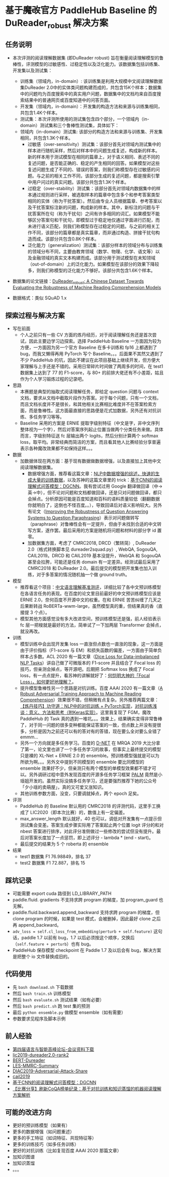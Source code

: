 # 基于~~魔改~~官方 PaddleHub Baseline 的 DuReader<sub>robust</sub> 解决方案

## 任务说明

* 本次评测的阅读理解数据集 (即DuReader robust) 旨在衡量阅读理解模型的鲁棒性，评测模型的过敏感性、过稳定性以及泛化能力。该数据集包括训练集、开发集以及测试集：
  * 训练集（领域内，in-domain）: 该训练集是利用大规模中文阅读理解数据集DuReader 2.0中的实体类问题构建而成的，共包含15K个样本；数据集中的问题均为百度搜索中的真实用户问题，数据集中的文档均来自百度搜索结果中的普通网页或百度知道中的问答页面。
  * 开发集（领域内，in-domain）：开发集的构造方法和来源与训练集相同，共包含1.4K个样本。
  * 测试集：本次评测所使用的测试集包含四个部分，一个领域内（in-domain）测试集和三个鲁棒性测试集，具体如下：
  * 领域内（in-domain）测试集: 该部分的构造方法和来源与训练集、开发集相同，共包含1.3K个样本。
    * 过敏感（over-sensitivity）测试集：该部分首先对领域内测试集中的样本进行随机采样，然后对样本中的问题生成复述，构成新的样本。新的样本用于测试模型在相同的篇章上，对于语义相同、表述不同的复述问题，是否能正确的、稳定的产生相同的回答。如果模型对这些复述问题生成了不同的、错误的答案，则我们称模型存在过敏感的问题。与之前的相关工作不同，该部分生成的复述问题，都是搜索引擎中用户问过的真实问题。该部分共包含1.3K个样本。
    * 过稳定（over-stability）测试集：该部分首先对领域内数据集中的样本通过规则进行采样，被选取样本的篇章中包含多个和参考答案类型相同的实体（称为干扰答案）。然后由专业人员根据篇章、参考答案以及干扰答案标注新的问题，构成新的样本。其中，新标注的问题与干扰答案所在句（称为干扰句）之间有许多相同的词汇。如果模型不能够区分答案句和干扰句，即模型过于稳定地仅通过字面进行匹配，而未进行语义匹配，则我们称模型存在过稳定的问题。与之前的相关工作不同，该部分的篇章都是真实篇章，而非通过构造、拼接干扰句构造而成。该部分共包含0.8K个样本。
    * 泛化能力（generalization）测试集：该部分样本的领域分布与训练集的领域分布不同，主要由教育领域（数学、物理、化学、语文等）以及金融领域的真实文本构建而成。该部分用于测试模型在未知领域（out-of-domain）上的泛化能力。如果模型在该部分的效果下降较多，则我们称模型的泛化能力不够好。该部分共包含1.6K个样本。

* 数据集的论文链接：[DuReader<sub>robust</sub>: A Chinese Dataset Towards Evaluating the Robustness of
Machine Reading Comprehension Models](https://arxiv.org/pdf/2004.11142.pdf)
* 数据格式：类似 SQuAD 1.x

## 探索过程与解决方案

* 写在前面
  * 个人之前只有一些 CV 方面的炼丹经历，对于阅读理解任务还是首次尝试，因此主要边学习边探索。选择 PaddleHub Baseline 一方面因为较为方便，一方面因为另一个官方 Baseline 在多卡训练和 fp16 上都遇到了 bug，而我又懒得再用 PyTorch 写个 Baseline。。。后面果不其然又遇到了不少 PaddleHub 的坑，因此不建议在此项目基础上继续开发，但方便大家理解与上手还是不错的。采用日常碎片时间做了两周多的时间，在 test1 数据集上达到了 77 的 F1-score，与 80+ 的前排大佬还有不小差距，姑且作为个人学习锻炼过程的记录吧。 
* 思路
  * 本赛题是典型的抽取式阅读理解任务，即给定 question 问题与 context 文档，要求从文档中截取片段作为答案。对于每个问题，只有一个文档，而且文档长度并不是很长，和其他相关比赛相比难度并不在答案检索方面，而是鲁棒性。这方面最直接的思路便是花式加数据，另外还有对抗训练、多任务学习等等。
  * Baseline 采用的方案是 ERNIE 提取字级别特征（中文是字，非中文序列整体视为一个字），然后对答案序列起止位置当做两个分类任务来做。具体而言，字级别特征送 fc 层输出两个 logits，然后分别计算两个 softmax loss，取平均。非常经典而简洁的方案，而且看其他人比赛经验分享普遍表示各种魔改效果都不如保持这样。。。
* 数据
  * 加数据体现在两方面：基于现有数据做数据增强，以及直接加上其他中文阅读理解数据集。
    * 数据增强方面，推荐看这篇文章：[NLP中数据增强的综述，快速的生成大量的训练数据](https://zhuanlan.zhihu.com/p/142168215)，以及苏神的这篇文章里的 trick：[基于CNN的阅读理解式问答模型：DGCNN](https://kexue.fm/archives/5409)。我有尝试过用 Google 翻译做回译（中->英->中），但不论对问题和文档都做回译，还是只对问题做回译，都只会掉点。分析原因可能是百度知道和百科的语料质量较低（翻翻数据你就明白了，这倒也不怪百度。。），导致回译后对语义影响较大。另外有论文（[Improving the Robustness of Question Answering Systems to Question Paraphrasing](https://www.aclweb.org/anthology/P19-1610.pdf)）表示对问题做转写（paraphrase）对鲁棒性会有一定提升，但由于未找到合适的中文转写方案，遂作罢。最后采用的方案是随机将问题和材料的部分字 id 置零。
    * 加数据集方面，考虑了 CMRC2018, DRCD（繁转简）, DuReader 2.0（格式转换脚本见 dureader2squad.py）, WebQA, SogouQA, CAIL2019。DRCD 和 CAIL2019 基本没提升，WebQA 和 SogouQA 甚至会拉胯，可能还是任务 domain 有一定差异。经测试最后采用了 CMRC2018 和 DuReader 2.0。最后提交的模型把开发集也加入训练，对于多答案的情况随机抽一个做 ground truth。
* 模型
  * 推荐看这个项目：[中文语言理解基准测评](https://github.com/CLUEbenchmark/CLUE)，详细比较了各中文预训练模型在各语言任务的表现。在百度的论文里目前最好的中文预训练模型应该是 ERNIE 2.0，奈何百度不开源中文的权重。在和 ERNIE 苦苦纠缠了几天之后果断转战 RoBERTa-wwm-large，虽然模型真的重，但结果真的香（直接提 3 个点）。
  * 模型其他方面感觉没有多大改进空间，预训练模型还是强，前人经验表示 fc 层一把梭就是最好的方法，简单试了一下加两层 Transformer 会掉点，就没再改。
* 训练
  * 模型训练中会出现开发集 loss 一直涨但点数也一直涨的现象，这一方面是由于评价指标（F1-score 与 EM）和损失函数的偏差，一方面由于简单负样本占多数。ACL 2020 有一篇文章（[Dice Loss for Data-imbalanced NLP Tasks](https://link.zhihu.com/?target=https%3A//arxiv.org/pdf/1911.02855.pdf)）讲自己做了可微版本的 F1-score 并且结合了 Focal loss 的技巧，但亲测会掉点，等开源吧。后期把 Softmax loss 换成了 Focal loss，有一点点提升，看苏神的讲解就好了：[何恺明大神的「Focal Loss」，如何更好地理解？](https://zhuanlan.zhihu.com/p/32423092)。
  * 提升模型鲁棒性另一个思路是对抗训练。百度 AAAI 2020 有一篇文章（[A Robust Adversarial Training Approach to Machine Reading Comprehension](https://www.aaai.org/Papers/AAAI/2020GB/AAAI-LiuK.6841.pdf)）效果很不错，但稍微有点复杂。另外推荐两篇文章：[【炼丹技巧】功守道：NLP中的对抗训练 + PyTorch实现](https://fyubang.com/2019/10/15/adversarial-train/)，[对抗训练浅谈：意义、方法和思考（附Keras实现）](https://kexue.fm/archives/7234)。这里我复现了 FGM，魔改 PaddleHub 的 Task 真的遇到一堆坑。。。效果上，结果确实变得非常鲁棒了，对于同一问题的很多变种都能保证答案的一致，但点数上并没有提很多，分析是因为之前还可以有的答对有的答错，现在要么全对要么全错了 emmm...
  * 另外一个方向就是多任务学习。百度的 [D-NET](https://www.aclweb.org/anthology/D19-5828/) 在 MRQA 2019 大比分拿了第一，论文里也讲了一个多任务学习的故事，但事实上最终提交的模型只是裸的 XL-Net + ERNIE 2.0 的 ensemble。预训练模型强就是可以为所欲为啊。。。另外文中提到不同模型的 ensemble 要比同模型的 ensemble 效果好不少，但亲测只有两个模型的单模型效果都不错才可以。另外调研过程中意外发现百度的开源多任务学习框架 [PALM](https://github.com/PaddlePaddle/PALM) 竟然是小瑶姐开发的。虽然实际没搞多任务学习，还是要强烈推荐下她的公众号「夕小瑶的卖萌屋」，真的又可爱又涨知识。
  * 其他训练参数方面，没变，只要调就掉点，两个 epoch 足矣。
* 评测
  * PaddleHub 的 Baseline 默认用的 CMRC2018 的评测代码，这里手工换成了 LIC2020（即本次比赛）的，数值上有一定偏差。
  * max_answer_length 默认就好，40 也可以，调低对开发集有一点提示但测试集会变差。答案生成步骤实际用了答案起止两个位置 logit 评分的和对 nbest 答案进行排序，对此评分准侧做过一些修改的尝试但没有提升。最后对答案长度加了一点惩罚，即上述评分 - lambda * (end - start)。
  * 最后提交的结果为 5 个 roberta 的 ensemble
* 结果
  * test1 数据集 F1 76.98849，排名 37
  * test2 数据集 F1 72.887，排名 15

## 踩坑记录
* 可能需要 export cuda 路径到 LD_LIBRARY_PATH
* paddle.fluid. gradients 不支持求跨 program 的梯度，加 program_guard 也无解。
* paddle.fluid.backward.append_backward 支持求跨 program 的梯度，但 clone program 的时候，如果是 test 模式，会被删掉，因此最好 clone 之后再 append_backward。
* `adv_loss = self.cl_loss_from_embedding(perturb + self.feature)` 这句话，paddle 1.7 以前有 bug，1.7 以后必须按这个顺序，交换后（`self.feature + perturb`）也有 bug。
* PaddleHub 保存模型 checkpoint 在 Paddle 1.7 及以后会有 bug，解决方案是把整个 io 文件替换成旧的。

## 代码使用
* 先 `bash download.sh` 下载数据
* 然后 `bash train.sh` 训练模型
* 然后 `bash evaluate.sh` 测试结果（如有必要）
* 然后 `bash predict.sh` 跑 test 集的预测
* 最后 `python ensemble.py` 做模型 ensemble（如有需要）
* 参数要求见程序及脚本示例

## 前人经验
* [第四届语言与智能高峰论坛-会议资料下载](http://tcci.ccf.org.cn/summit/2019/dl.php)
* [lic2019-dureader2.0-rank2](https://github.com/SunnyMarkLiu/lic2019-dureader2.0-rank2)
* [BERT-Dureader](https://github.com/HandsomeCao/BERT-Dureader)
* [LES-MMRC-Summary](https://github.com/YingZiqiang/LES-MMRC-Summary)
* [DIAC2019-Adversarial-Attack-Share](https://github.com/WenRichard/DIAC2019-Adversarial-Attack-Share)
* [cail2019](https://github.com/NoneWait/cail2019)
* [基于CNN的阅读理解式问答模型：DGCNN](https://kexue.fm/archives/5409)
*  [【比赛分享】刷新CoQA榜单纪录：基于对抗训练和知识蒸馏的机器阅读理解方案解析](https://fyubang.com/2019/11/06/coqa/)

## 可能的改进方向
* 更好的预训练模型（如果有）
* 更多的数据增强（如问题重述）
* 更多的手工特征（如词特征、共现特征等）
* 更多的训练技巧（如多任务训练）
* 更好的对抗训练（比如复现百度 AAAI 2020 那篇文章）
* 加知识图谱
* 加知识蒸馏
* 。。。
